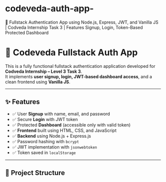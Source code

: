 # codeveda-auth-app-
🔐 Fullstack Authentication App using Node.js, Express, JWT, and Vanilla JS | Codveda Internship Task 3 | Features Signup, Login, Token-Based Protected Dashboard

# 🔐 Codeveda Fullstack Auth App

This is a fully functional fullstack authentication application developed for **Codveda Internship – Level 3 Task 3**.  
It implements **user signup, login, JWT-based dashboard access**, and a clean frontend using **Vanilla JS**.

---

## ✨ Features

- ✅ User **Signup** with name, email, and password  
- ✅ Secure **Login** with JWT token  
- ✅ Protected **Dashboard** (accessible only with valid token)  
- ✅ **Frontend** built using HTML, CSS, and JavaScript  
- ✅ **Backend** using Node.js + Express.js  
- ✅ Password hashing with `bcrypt`  
- ✅ JWT implementation with `jsonwebtoken`  
- ✅ Token saved in `localStorage`

---

## 📁 Project Structure

